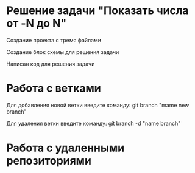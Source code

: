 # Решение задачи "Показать числа от -N до N"

Создание проекта с тремя файлами

Создание блок схемы для решения задачи

Написан код для решения задачи

# Работа с ветками

Для добавления новой ветки введите команду: git branch "mame new branch"

Для удаления ветки введите команду: git branch -d "name branch"


# Работа с удаленными репозиториями
